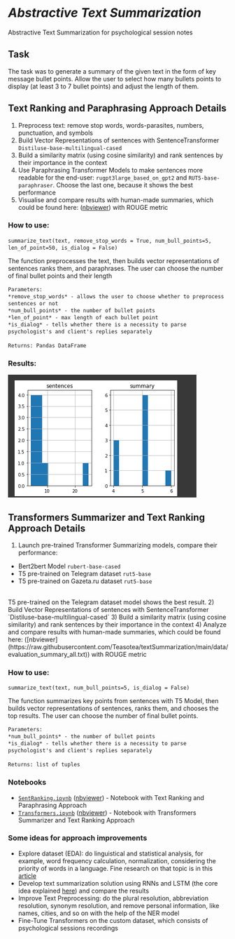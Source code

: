 # *Abstractive Text Summarization*
Abstractive Text Summarization for psychological session notes

## Task
The task was to generate a summary of the given text in the form of key message bullet points. Allow the user to select how many bullets points to display (at least 3 to 7 bullet points) and adjust the length of them.

## Text Ranking and Paraphrasing Approach Details
 1) Preprocess text: remove stop words, words-parasites, numbers, punctuation, and symbols
 2) Build Vector Representations of sentences with SentenceTransformer `Distiluse-base-multilingual-cased`
 3) Build a similarity matrix (using cosine similarity) and rank sentences by their importance in the context 
 4) Use Paraphrasing Transformer Models to make sentences more readable for the end-user:
 `rugpt3large_based_on_gpt2` and `RUT5-base-paraphraser`. Choose the last one, because it shows the best performance
 5) Visualise and compare results with human-made summaries, which could be found here:  ([nbviewer](https://raw.githubusercontent.com/Teasotea/textSummarization/main/data/evaluation_summary_all.txt)) with ROUGE metric

### How to use:

```
summarize_text(text, remove_stop_words = True, num_bull_points=5, len_of_point=50, is_dialog = False)

```
The function preprocesses the text, then builds vector representations of sentences ranks them, and paraphrases.
The user can choose the number of final bullet points and their length

```
Parameters:
*remove_stop_words* - allows the user to choose whether to preprocess sentences or not
*num_bull_points* - the number of bullet points
*len_of_point* - max length of each bullet point
*is_dialog* - tells whether there is a necessity to parse psychologist's and client's replies separately

Returns: Pandas DataFrame
```
### Results:

![](https://github.com/Teasotea/textSummarization/blob/main/img/res.png?raw=true)

## Transformers Summarizer and Text Ranking Approach Details
 1) Launch pre-trained Transformer Summarizing models, compare their performance:
   * Bert2bert Model `rubert-base-cased`
   * T5 pre-trained on Telegram dataset `rut5-base`
   * T5 pre-trained on Gazeta.ru dataset `rut5-base` <br />
 <br />
 T5 pre-trained on the Telegram dataset model shows the best result.
 2) Build Vector Representations of sentences with SentenceTransformer `Distiluse-base-multilingual-cased`
 3) Build a similarity matrix (using cosine similarity) and rank sentences by their importance in the context 
 4)  Analyze and compare results with human-made summaries, which could be found here:  ([nbviewer](https://raw.githubusercontent.com/Teasotea/textSummarization/main/data/evaluation_summary_all.txt)) with ROUGE metric

### How to use:

```
summarize_text(text, num_bull_points=5, is_dialog = False)
```

The function summarizes key points from sentences with T5 Model, then builds vector representations of sentences, ranks them, and chooses the top results.
The user can choose the number of final bullet points.

```
Parameters:
*num_bull_points* - the number of bullet points
*is_dialog* - tells whether there is a necessity to parse psychologist's and client's replies separately

Returns: list of tuples
```


### Notebooks
- [`SentRanking.ipynb`](https://github.com/Teasotea/textSummarization/blob/main/SentRanking.ipynb) ([nbviewer](https://github.com/Teasotea/textSummarization/blob/main/SentRanking.ipynb)) - Notebook with Text Ranking and Paraphrasing Approach 
- [`Transformers.ipynb`](https://github.com/Teasotea/textSummarization/blob/main/Transformers.ipynb) ([nbviewer](https://github.com/Teasotea/textSummarization/blob/main/Transformers.ipynb)) - Notebook with Transformers Summarizer and Text Ranking Approach


### Some ideas for approach improvements

*   Explore dataset (EDA): do linguistical and statistical analysis, for example, word frequency calculation, normalization, considering the priority of words in a language. Fine research on that topic is in this [article](https://www.ijert.org/research/text-summarizer-using-abstractive-and-extractive-method-IJERTV3IS050821.pdf )
*   Develop text summarization solution using RNNs and LSTM (the core idea explained [here](https://www.analyticsvidhya.com/blog/2019/06/comprehensive-guide-text-summarization-using-deep-learning-python/ )) and compare the results
*   Improve Text Preprocessing: do the plural resolution, abbreviation resolution, synonym resolution, and remove personal information, like names, cities, and so on with the help of the NER model
*   Fine-Tune Transformers on the custom dataset, which consists of psychological sessions recordings
